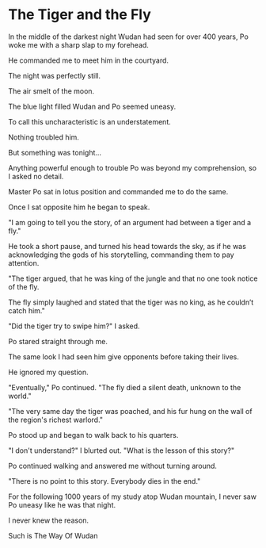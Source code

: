 # The Tiger and the Fly

In the middle of the darkest night Wudan had seen for over 400 years, Po woke me with a sharp slap to my forehead.

He commanded me to meet him in the courtyard.

The night was perfectly still.

The air smelt of the moon.

The blue light filled Wudan and Po seemed uneasy.&#x20;

To call this uncharacteristic is an understatement.&#x20;

Nothing troubled him.

But something was tonight…

Anything powerful enough to trouble Po was beyond my comprehension, so I asked no detail.

Master Po sat in lotus position and commanded me to do the same.

Once I sat opposite him he began to speak.

"I am going to tell you the story, of an argument had between a tiger and a fly."

He took a short pause, and turned his head towards the sky, as if he was acknowledging the gods of his storytelling, commanding them to pay attention.

"The tiger argued, that he was king of the jungle and that no one took notice of the fly.

The fly simply laughed and stated that the tiger was no king, as he couldn’t catch him."

"Did the tiger try to swipe him?" I asked.

Po stared straight through me.&#x20;

The same look I had seen him give opponents before taking their lives.&#x20;

He ignored my question.

"Eventually," Po continued. "The fly died a silent death, unknown to the world."

"The very same day the tiger was poached, and his fur hung on the wall of the region's richest warlord."

Po stood up and began to walk back to his quarters.

"I don't understand?" I blurted out. "What is the lesson of this story?"

Po continued walking and answered me without turning around.

"There is no point to this story. Everybody dies in the end."

For the following 1000 years of my study atop Wudan mountain, I never saw Po uneasy like he was that night.

I never knew the reason.

&#x20;

Such is The Way Of Wudan&#x20;
